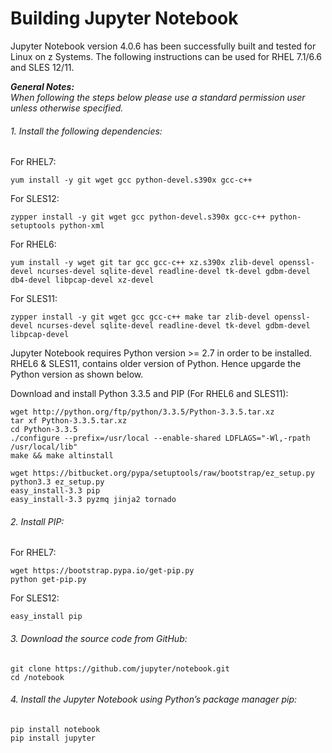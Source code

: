 # Building Jupyter Notebook
Jupyter Notebook version 4.0.6 has been successfully built and tested for Linux on z Systems. The following instructions can be used for RHEL 7.1/6.6 and SLES 12/11.

_**General Notes:**_ 	 
_When following the steps below please use a standard permission user unless otherwise specified._


###### 1. Install the following dependencies:

For RHEL7:

    yum install -y git wget gcc python-devel.s390x gcc-c++

For SLES12:

    zypper install -y git wget gcc python-devel.s390x gcc-c++ python-setuptools python-xml

For RHEL6:

    yum install -y wget git tar gcc gcc-c++ xz.s390x zlib-devel openssl-devel ncurses-devel sqlite-devel readline-devel tk-devel gdbm-devel db4-devel libpcap-devel xz-devel
    
For SLES11: 

    zypper install -y git wget gcc gcc-c++ make tar zlib-devel openssl-devel ncurses-devel sqlite-devel readline-devel tk-devel gdbm-devel libpcap-devel

Jupyter Notebook requires Python version >= 2.7 in order to be installed. 
RHEL6 & SLES11, contains older version of Python. Hence upgarde the Python version as shown below.

Download and install Python 3.3.5 and PIP (For RHEL6 and SLES11):		

	wget http://python.org/ftp/python/3.3.5/Python-3.3.5.tar.xz
	tar xf Python-3.3.5.tar.xz
	cd Python-3.3.5
	./configure --prefix=/usr/local --enable-shared LDFLAGS="-Wl,-rpath /usr/local/lib"
	make && make altinstall
	
	wget https://bitbucket.org/pypa/setuptools/raw/bootstrap/ez_setup.py
	python3.3 ez_setup.py
	easy_install-3.3 pip
	easy_install-3.3 pyzmq jinja2 tornado

###### 2. Install PIP:

For RHEL7:

    wget https://bootstrap.pypa.io/get-pip.py
    python get-pip.py

For SLES12:

    easy_install pip
       	
###### 3. Download the source code from GitHub:
	git clone https://github.com/jupyter/notebook.git
	cd /notebook
	
###### 4. Install the Jupyter Notebook using Python’s package manager pip:
	pip install notebook 
	pip install jupyter
